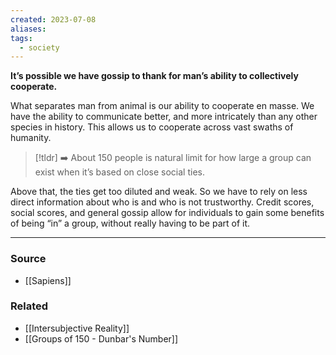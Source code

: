 ```yaml
---
created: 2023-07-08
aliases: 
tags:
  - society
---
```

**It’s possible we have gossip to thank for man’s ability to collectively cooperate.**

What separates man from animal is our ability to cooperate en masse. We have the ability to communicate better, and more intricately than any other species in history. This allows us to cooperate across vast swaths of humanity.

> [!tldr] ➡️ About 150 people is natural limit for how large a group can exist when it’s based on close social ties.

Above that, the ties get too diluted and weak. So we have to rely on less direct information about who is and who is not trustworthy. Credit scores, social scores, and general gossip allow for individuals to gain some benefits of being “in” a group, without really having to be part of it.

****
### Source
- [[Sapiens]]

### Related
- [[Intersubjective Reality]]
- [[Groups of 150 - Dunbar's Number]]